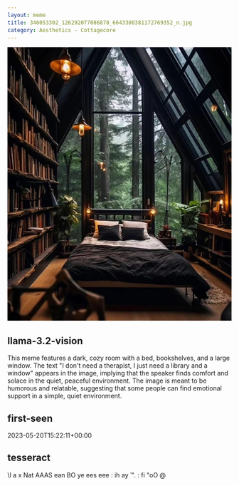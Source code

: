 ```yaml
---
layout: meme
title: 346053302_126292077086878_6643300381172769352_n.jpg
category: Aesthetics - Cottagecore
---
```


<div markdown="0"><a href="346053302_126292077086878_6643300381172769352_n.jpg"><img class="photo" src="346053302_126292077086878_6643300381172769352_n.jpg" /></a>

<h2>llama-3.2-vision</h2>
<p title="Llama-3.2-Vision-11B is a really good model that probably gets the visual details right but doesn't understand literary or media references, and often fails to accurately represent the physical arrangement of objects and the implied relationships between the objects.">This meme features a dark, cozy room with a bed, bookshelves, and a large window. The text &quot;I don&#x27;t need a therapist, I just need a library and a window&quot; appears in the image, implying that the speaker finds comfort and solace in the quiet, peaceful environment. The image is meant to be humorous and relatable, suggesting that some people can find emotional support in a simple, quiet environment.</p>

<h2>first-seen</h2>
<p title="Because Git doesn't preserve file modification times, this metadata file contains the file's modification time when it was added to the library.">2023-05-20T15:22:11+00:00</p>

<h2>tesseract</h2>
<p title="Tesseract is often terrible and just gives a lot of nonsense characters, but it used to be the state of the art, and usually it is better at correctly representing text than llama-3.2-vision-11b.">\l a x Nat AAAS ean BO ye ees eee : ih ay ™. : fi &quot;oO @</p>

</div>

